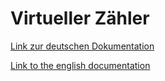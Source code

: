 # Virtueller Zähler
[Link zur deutschen Dokumentation](https://www.symcon.de/de/service/dokumentation/modulreferenz/virtueller-zaehler/)

[Link to the english documentation](https://www.symcon.de/en/service/documentation/module-reference/virtual-counter/)